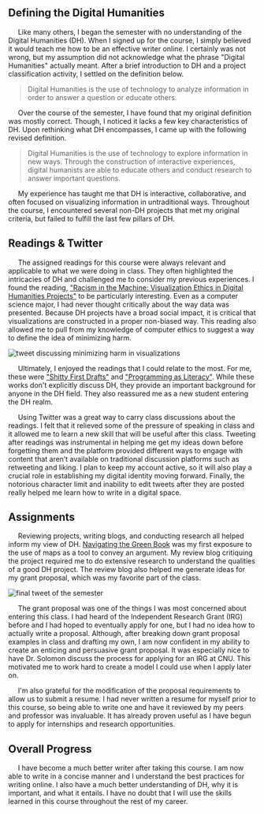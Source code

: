 ## Defining the Digital Humanities
&nbsp;&nbsp;&nbsp;&nbsp; Like many others, I began the semester with no understanding of the Digital Humanities (DH). When I signed up for the course, I simply believed it would teach me how to be an effective writer online. I certainly was not wrong, but my assumption did not acknowledge what the phrase "Digital Humanities" actually meant. After a brief introduction to DH and a project classification activity, I settled on the definition below.

> Digital Humanities is the use of technology to analyze information in order to answer a question or educate others.

&nbsp;&nbsp;&nbsp;&nbsp; Over the course of the semester, I have found that my original definition was mostly correct. Though, I noticed it lacks a few key characteristics of DH. Upon rethinking what DH encompasses, I came up with the following revised definition.

> Digital Humanities is the use of technology to explore information in new ways. Through the construction of interactive experiences, digital humanists are able to educate others and conduct research to answer important questions.

&nbsp;&nbsp;&nbsp;&nbsp; My experience has taught me that DH is interactive, collaborative, and often focused on visualizing information in untraditional ways. Throughout the course, I encountered several non-DH projects that met my original criteria, but failed to fulfill the last few pillars of DH.

## Readings & Twitter
&nbsp;&nbsp;&nbsp;&nbsp; The assigned readings for this course were always relevant and applicable to what we were doing in class. They often highlighted the intricacies of DH and challenged me to consider my previous experiences. I found the reading, ["Racism in the Machine: Visualization Ethics in Digital Humanities Projects"](http://www.digitalhumanities.org/dhq/vol/12/4/000408/000408.html) to be particularly interesting. Even as a computer science major, I had never thought critically about the way data was presented. Because DH projects have a broad social impact, it is critical that visualizations are constructed in a proper non-biased way. This reading also allowed me to pull from my knowledge of computer ethics to suggest a way to define the idea of minimizing harm.

![tweet discussing minimizing harm in visualizations](https://dh.toddmahood.com/images/course_reflection/visualization_ethics_tweet.png)

&nbsp;&nbsp;&nbsp;&nbsp; Ultimately, I enjoyed the readings that I could relate to the most. For me, these were ["Shitty First Drafts"](https://wrd.as.uky.edu/sites/default/files/1-Shitty%20First%20Drafts.pdf) and ["Programming as Literacy"](http://d-scholarship.pitt.edu/37085/1/45veeAnnette.pdf). While these works don't explicitly discuss DH, they provide an important background for anyone in the DH field. They also reassured me as a new student entering the DH realm.

&nbsp;&nbsp;&nbsp;&nbsp; Using Twitter was a great way to carry class discussions about the readings. I felt that it relieved some of the pressure of speaking in class and it allowed me to learn a new skill that will be useful after this class. Tweeting after readings was instrumental in helping me get my ideas down before forgetting them and the platform provided different ways to engage with content that aren’t available on traditional discussion platforms such as retweeting and liking. I plan to keep my account active, so it will also play a crucial role in establishing my digital identity moving forward. Finally, the notorious character limit and inability to edit tweets after they are posted really helped me learn how to write in a digital space. 

## Assignments
&nbsp;&nbsp;&nbsp;&nbsp; Reviewing projects, writing blogs, and conducting research all helped inform my view of DH. [Navigating the Green Book](https://publicdomain.nypl.org/greenbook-map/index.html) was my first exposure to the use of maps as a tool to convey an argument. My review blog critiquing the project required me to do extensive research to understand the qualities of a good DH project. The review blog also helped me generate ideas for my grant proposal, which was my favorite part of the class.

![final tweet of the semester](https://dh.toddmahood.com/images/course_reflection/final_tweet.png)

&nbsp;&nbsp;&nbsp;&nbsp; The grant proposal was one of the things I was most concerned about entering this class. I had heard of the Independent Research Grant (IRG) before and I had hoped to eventually apply for one, but I had no idea how to actually write a proposal. Although, after breaking down grant proposal examples in class and drafting my own, I am now confident in my ability to create an enticing and persuasive grant proposal. It was especially nice to have Dr. Solomon discuss the process for applying for an IRG at CNU. This motivated me to work hard to create a model I could use when I apply later on. 

&nbsp;&nbsp;&nbsp;&nbsp; I'm also grateful for the modification of the proposal requirements to allow us to submit a resume. I had never written a resume for myself prior to this course, so being able to write one and have it reviewed by my peers and professor was invaluable. It has already proven useful as I have begun to apply for internships and research opportunities. 

## Overall Progress
&nbsp;&nbsp;&nbsp;&nbsp; I have become a much better writer after taking this course. I am now able to write in a concise manner and I understand the best practices for writing online. I also have a much better understanding of DH, why it is important, and what it entails. I have no doubt that I will use the skills learned in this course throughout the rest of my career. 
